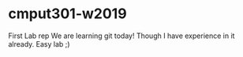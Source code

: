 # cmput301-w2019
First Lab rep
We are learning git today!
Though I have experience in it already. Easy lab ;)

